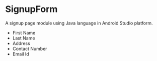 # SignupForm

A signup page module using Java language in Android Studio platform.

- First Name
- Last Name
- Address
- Contact Number
- Email Id
